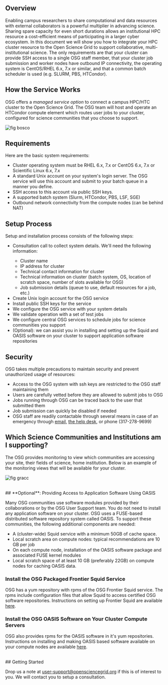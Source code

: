 [title]: - "OSG Managed Services"

## Overview

Enabling campus researchers to share computational and data resources
with external collaborators is a powerful multiplier in advancing
science. Sharing spare capacity for even short durations allows an
institutional HPC resource a cost-efficient means of participating
in a larger cyber ecosystem. In this document we will show you how to
integrate your HPC cluster resource to the Open Science Grid to support
collaborative, multi-institutional science. The only requirements are
that your cluster can provide SSH access to a single OSG staff member,
that your cluster job submission and worker nodes have outbound IP
connectivity, the operating system is CentOS/RHEL 6.x, 7.x or similar,
and that a common batch scheduler is used (e.g. SLURM, PBS, HTCondor).

## How the Service Works

OSG offers a *managed service option* to connect a campus HPC/HTC cluster to the Open Science Grid. The OSG team will host and operate an HTCondor compute element which routes user jobs to your cluster, configured for science communities that you choose to support.

![fig bosco](https://raw.githubusercontent.com/OSGConnect/connectbook/master/images/screenshot_2983.png)


## Requirements

Here are the basic system requirements:

* Cluster operating system must be RHEL 6.x, 7.x or CentOS 6.x, 7.x or Scientific Linux 6.x, 7.x
* A standard Unix account on your system's login server. The OSG service will use this account and submit to your batch queue in a manner you define.
* SSH access to this account via public SSH keys.
* A supported batch system (Slurm, HTCondor, PBS, LSF, SGE)
* Outbound network connectivity from the compute nodes (can be behind NAT)

## Setup Process

Setup and installation process consists of the following steps:

<ul>
<li> Consultation call to collect system details.  We'll need the following information:</li>
   <ul>
   <li>Cluster name</li>
   <li>IP address for cluster</li>
   <li>Technical contact information for cluster</li>
   <li>Technical information on cluster (batch system, OS, location of scratch space, number of slots available for OSG)</li>
   <li>Job submission details (queue to use, default resources for a job, etc.)
   </ul>
<li> Create Unix login account for the OSG service</li>
<li> Install public SSH keys for the service</li>
<li> We configure the OSG service with your system details</li>
<li> We validate operation with a set of test jobs</li>
<li> We configure central OSG services to schedule jobs for science communities you support</li>
<li> (Optional): we can assist you in installing and setting up the Squid and
     OASIS software on your cluster to support application software repositories</li>
</ul>

## Security

OSG takes multiple precautions to maintain security and prevent unauthorized
usage of resources:

* Access to the OSG system with ssh keys are restricted to the OSG staff maintaining them
* Users are carefully vetted before they are allowed to submit jobs to OSG
* Jobs running through OSG can be traced back to the user that submitted them
* Job submission can quickly be disabled if needed
* OSG staff are readily contactable through several means in case of an emergency through [email](mailto:goc@opensciencegrid.org), [the help desk](http://ticket.grid.iu.edu), or phone (317-278-9699)


## Which Science Communities and Institutions am I supporting?

The OSG provides monitoring to view which communities are accessing your site, their fields of science, home institution. Below is an example of the monitoring views that will be available for your cluster.

![fig gracc](https://raw.githubusercontent.com/OSGConnect/connectbook/master/images/screenshot_2979.png)

<br/>
## **Optional**: Providing Access to Application Software Using OASIS

Many OSG communities use software modules provided by their collaborations or by
the OSG User Support team. You do not need to install any application software
on your cluster. OSG uses a FUSE-based distributed software repository system
called OASIS. To support these communities, the following additional components
are needed:

* A (cluster-wide) Squid service with a minimum 50GB of cache space.
* Local scratch area on compute nodes: typical recommendations are 10 GB per job
* On each compute node, installation of the OASIS software package and associated FUSE kernel modules
* Local scratch space of at least 10 GB (preferably 22GB) on compute nodes for caching OASIS data.

### Install the OSG Packaged Frontier Squid Service

OSG has a yum repository with rpms of the OSG Frontier Squid service.  The rpms
include configuration files that allow Squid to access certified OSG software
repositories.  Instructions on setting up Frontier Squid are available
[here](https://twiki.grid.iu.edu/bin/view/Documentation/Release3/InstallFrontierSquid).

### Install the OSG OASIS Software on Your Cluster Compute Servers

OSG also provides rpms for the OASIS software in it's yum repositories.
Instructions on installing and making OASIS based software available on your
compute nodes are available
[here](https://twiki.grid.iu.edu/bin/view/Documentation/Release3/InstallCvmfs).

<br/>
## Getting Started

Drop us a note at [user-support@opensciencegrid.org](mailto:user-support@opensciencegrid.org) if this is of interest to you. We will contact you to setup a consultation.
